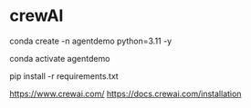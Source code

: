 # crewAI


conda create -n agentdemo python=3.11 -y

conda activate agentdemo

pip install -r requirements.txt

https://www.crewai.com/ 
https://docs.crewai.com/installation
